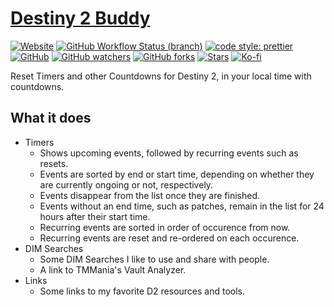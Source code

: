 # [Destiny 2 Buddy](https://destiny2.kokke.eu/)

[![Website](https://img.shields.io/website?style=for-the-badge&url=https%3A%2F%2Fdestiny2.kokke.eu)](https://destiny2.kokke.eu/)
[![GitHub Workflow Status (branch)](https://img.shields.io/github/workflow/status/costasak/d2-buddy/Node.js%20CI/main?style=for-the-badge&logo=nodedotjs)](https://github.com/CostasAK/d2-buddy/actions/workflows/node.js.yml)
[![code style: prettier](https://img.shields.io/badge/code_style-prettier-ff69b4.svg?style=for-the-badge)](https://github.com/prettier/prettier)
[![GitHub](https://img.shields.io/github/license/costasak/d2-buddy?style=for-the-badge)](https://github.com/CostasAK/d2-buddy/blob/main/LICENSE)
[![GitHub watchers](https://img.shields.io/github/watchers/costasak/d2-buddy?style=for-the-badge&logo=github)](https://github.com/CostasAK/d2-buddy)
[![GitHub forks](https://img.shields.io/github/forks/costasak/d2-buddy?style=for-the-badge&logo=github)](https://github.com/CostasAK/d2-buddy/network/members)
[![Stars](https://img.shields.io/github/stars/costasak/d2-buddy?style=for-the-badge&logo=github)](https://github.com/CostasAK/d2-buddy)
[![Ko-fi](https://img.shields.io/badge/support_me_on_ko--fi-F16061?style=for-the-badge&logo=kofi&logoColor=f5f5f5)](https://ko-fi.com/CostasAK)

Reset Timers and other Countdowns for Destiny 2, in your local time with countdowns.

## What it does

- Timers
  - Shows upcoming events, followed by recurring events such as resets.
  - Events are sorted by end or start time, depending on whether they are currently ongoing or not, respectively.
  - Events disappear from the list once they are finished.
  - Events without an end time, such as patches, remain in the list for 24 hours after their start time.
  - Recurring events are sorted in order of occurence from now.
  - Recurring events are reset and re-ordered on each occurence.
- DIM Searches
  - Some DIM Searches I like to use and share with people.
  - A link to TMMania's Vault Analyzer.
- Links
  - Some links to my favorite D2 resources and tools.

